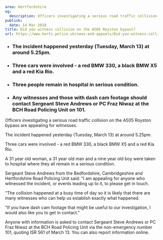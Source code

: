```yaml
area: Hertfordshire
og:
  description: Officers investigating a serious road traffic collision on the A505 Royston bypass are appealing for witnesses.
publish:
  date: 14 Mar 2018
title: Did you witness collision on the A505 Royston bypass?
url: https://www.herts.police.uk/news-and-appeals/Did-you-witness-collision-on-the-A505-Royston-bypass-1784A
```

* ### The incident happened yesterday (Tuesday, March 13) at around 5.25pm.

 * ### Three cars were involved - a red BMW 330, a black BMW X5 and a red Kia Rio.

 * ### Three people remain in hospital in serious condition.

 * ### Any witnesses and those with dash cam footage should contact Sergeant Steve Andrews or PC Fraz Niwaz at the BCH Road Policing Unit on 101.

Officers investigating a serious road traffic collision on the A505 Royston bypass are appealing for witnesses.

The incident happened yesterday (Tuesday, March 13) at around 5.25pm.

Three cars were involved - a red BMW 330, a black BMW X5 and a red Kia Rio.

A 31 year old woman, a 31 year old man and a nine year old boy were taken to hospital where they all remain in a serious condition.

Sergeant Steve Andrews from the Bedfordshire, Cambridgeshire and Hertfordshire Road Policing Unit said: "I am appealing for anyone who witnessed the incident, or events leading up to it, to please get in touch.

"The collision happened at a busy time of day so it is likely that there are many witnesses who can help us establish exactly what happened.

"If you have dash cam footage that might be useful to our investigation, I would also like you to get in contact."

Anyone with information is asked to contact Sergeant Steve Andrews or PC Fraz Niwaz at the BCH Road Policing Unit via the non-emergency number 101, quoting ISR 561 of March 13. You can also report information online.

